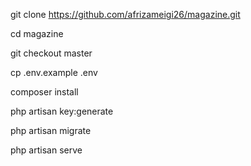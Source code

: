git clone https://github.com/afrizameigi26/magazine.git

cd magazine

git checkout master

cp .env.example .env

composer install

php artisan key:generate

php artisan migrate

php artisan serve
